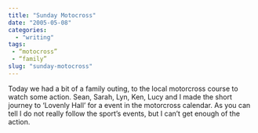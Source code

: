 ```yaml
---
title: "Sunday Motocross"
date: "2005-05-08"
categories:
  - "writing"
tags:
 - “motocross”
 - “family”
slug: "sunday-motocross"
---
```


<!-- [![moto-x](/images/14187011_e3af131086_m.jpg)](https://www.flickr.com/photos/70011121@N00/14187011/ "MotoX")   -->
Today we had a bit of a family outing, to the local motorcross course to watch some action.
Sean, Sarah, Lyn, Ken, Lucy and I made the short journey to ‘Lovenly Hall’ for a event in the motorcross calendar. As you can tell I do not really follow the sport’s events, but I can’t get enough of the action.
